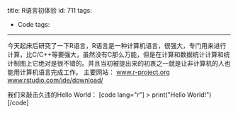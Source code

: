 title: R语言初体验
id: 711
tags:
  - Code
tags:
---

今天起床后研究了一下R语言，R语言是一种计算机语言，很强大，专门用来进行计算，比C/C++等要强大，虽然没有C那么万能，但是在计算和数据统计计算和统计制图上它绝对是很不错的。并且当初被提出来的初衷之一就是让非计算机的人也能用计算机语言完成工作。
主要网站：
www.r-project.org
www.rstudio.com/ide/download/

我们来敲击久违的Hello World：
[code lang="r"]
&gt; print(&quot;Hello World!&quot;)
[/code]